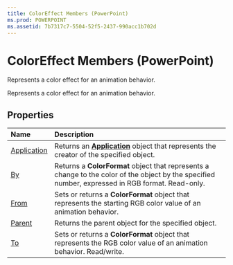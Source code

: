 ```yaml
---
title: ColorEffect Members (PowerPoint)
ms.prod: POWERPOINT
ms.assetid: 7b7317c7-5504-52f5-2437-990acc1b702d
---
```



# ColorEffect Members (PowerPoint)
Represents a color effect for an animation behavior.

Represents a color effect for an animation behavior.


## Properties



|**Name**|**Description**|
|:-----|:-----|
|[Application](coloreffect-application-property-powerpoint.md)|Returns an  **[Application](application-object-powerpoint.md)** object that represents the creator of the specified object.|
|[By](coloreffect-by-property-powerpoint.md)|Returns a  **ColorFormat** object that represents a change to the color of the object by the specified number, expressed in RGB format. Read-only.|
|[From](coloreffect-from-property-powerpoint.md)|Sets or returns a  **ColorFormat** object that represents the starting RGB color value of an animation behavior.|
|[Parent](coloreffect-parent-property-powerpoint.md)|Returns the parent object for the specified object.|
|[To](coloreffect-to-property-powerpoint.md)|Sets or returns a  **ColorFormat** object that represents the RGB color value of an animation behavior. Read/write.|


